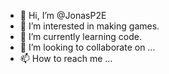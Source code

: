 - 👋 Hi, I’m @JonasP2E
- 👀 I’m interested in making games.
- 🌱 I’m currently learning code.
- 💞️ I’m looking to collaborate on ...
- 📫 How to reach me ...

<!---
JonasP2E/JonasP2E is a ✨ special ✨ repository because its `README.md` (this file) appears on your GitHub profile.
You can click the Preview link to take a look at your changes.
--->
